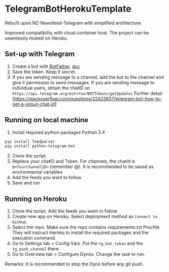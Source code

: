 # TelegramBotHerokuTemplate

Rebuilt upon NZ-Newsfeed-Telegram with simplified architecture.

Improved compatibility with cloud container host. The project can be seamlessly hosted on Heroku.

## Set-up with Telegram

1. Create a bot with [BotFather](https://t.me/BotFather). [doc](https://botsfortelegram.com/project/the-bot-father/)
2. Save the token. Keep it secret.
3. If you are sending message to a channel, add the bot to the channel and give it permission to send messages. If you are sending message to individual users, obtain the chatID on `https://api.telegram.org/bot<YourBOTToken>/getUpdates`
Further detail: [https://stackoverflow.com/questions/32423837/telegram-bot-how-to-get-a-group-chat-id]

## Running on local machine

1. Install required python packages
Python 3.X
```sh 
pip install feedparser
pip install python-telegram-bot
```
2. Clone the script.
3. Replace your chatID and Token. For channels, the chatid is `@<YourChannelID>` (remember @). It is recommended to be saved as environmental variables
4. Add the feeds you want to follow
4. Save and run

## Running on Heroku

1. Clone the script. Add the feeds you want to follow.
2. Create new app on Heroku. Select deployment method as `Connect to GitHub`.
3. Select the repo. Make sure the repo contains requirements.txt Procfile. They will instruct Heroku to install the required packages and the execution command.
4. Go to Settings tab > Config Vars. Put the `tg_bot_token` and the `tg_push_channel` there.
5. Go to Overview tab > Configure Dynos. Change the task to run.

Remarks: It is recommended to stop the Dyno before any git push.
